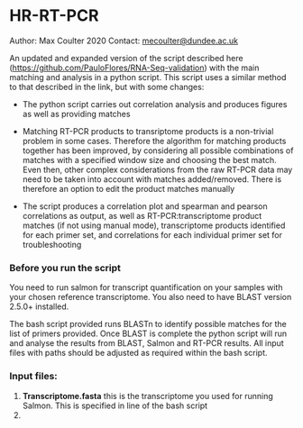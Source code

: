 # HR-RT-PCR

Author: Max Coulter 2020
Contact: mecoulter@dundee.ac.uk

An updated and expanded version of the script described here (https://github.com/PauloFlores/RNA-Seq-validation) with the main matching and analysis in a python script.
This script uses a similar method to that described in the link, but with some changes:

* The python script carries out correlation analysis and produces figures as well as providing matches
* Matching RT-PCR products to transriptome products is a non-trivial problem in some cases. Therefore the algorithm for matching products together has been improved, by considering all possible combinations of matches with a specified window size and choosing the best match. Even then, other complex considerations from the raw RT-PCR data may need to be taken into account with matches added/removed. There is therefore an option to edit the product matches manually

* The script produces a correlation plot and spearman and pearson correlations as output, as well as RT-PCR:transcriptome product matches (if not using manual mode), transcriptome products identified for each primer set, and correlations for each individual primer set for troubleshooting

### Before you run the script

You need to run salmon for transcript quantification on your samples with your chosen reference transcriptome. You also need to have BLAST version 2.5.0+ installed. 

The bash script provided runs BLASTn to identify possible matches for the list of primers provided. Once BLAST is complete the python script will run and analyse the results from BLAST, Salmon and RT-PCR results. All input files with paths should be adjusted as required within the bash script.

### Input files:

1. **Transcriptome.fasta** this is the transcriptome you used for running Salmon. This is specified in line of the bash script
1. 

